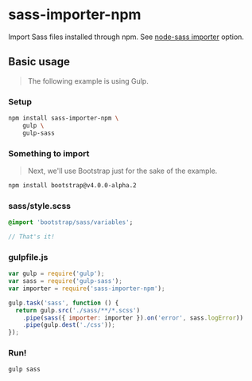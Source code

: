 # sass-importer-npm

Import Sass files installed through npm. See [node-sass importer](https://github.com/sass/node-sass#importer--v200---experimental) option.

## Basic usage
> The following example is using Gulp.

### Setup

```bash
npm install sass-importer-npm \
	gulp \
	gulp-sass
```

### Something to import
> Next, we'll use Bootstrap just for the sake of the example.

```bash
npm install bootstrap@v4.0.0-alpha.2
```

### sass/style.scss

```sass
@import 'bootstrap/sass/variables';

// That's it!
```

### gulpfile.js

```js
var gulp = require('gulp');
var sass = require('gulp-sass');
var importer = require('sass-importer-npm');

gulp.task('sass', function () {
  return gulp.src('./sass/**/*.scss')
    .pipe(sass({ importer: importer }).on('error', sass.logError))
    .pipe(gulp.dest('./css'));
});
```

### Run!

```bash
gulp sass
```
